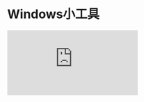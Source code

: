 # Windows小工具
![删除WindowsDefender最新记录](https://github.com/zha0gongz1/ToolBox/blob/main/Windows/DelDefenderRecord.bat)
